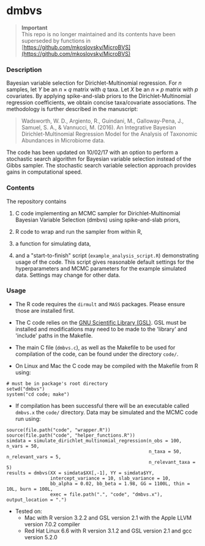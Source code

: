 dmbvs
===

> **Important**\
> This repo is no longer maintained and its contents have been superseded by functions in [https://github.com/mkoslovsky/MicroBVS](https://github.com/mkoslovsky/MicroBVS)

### Description

Bayesian variable selection for Dirichlet-Multinomial regression. For $n$ 
samples, let $Y$ be an $n \times q$ matrix with $q$ taxa. Let $X$ be an 
$n \times p$ matrix with $p$ covariates. By applying spike-and-slab priors to 
the Dirichlet-Multinomial regression coefficients, we obtain concise 
taxa/covariate associations. The methodology is further described in the 
manuscript:

> Wadsworth, W. D., Argiento, R., Guindani, M., Galloway-Pena, J., Samuel, S. A., & 
> Vannucci, M. (2016). An Integrative Bayesian Dirichlet-Multinomial Regression 
> Model for the Analysis of Taxonomic Abundances in Microbiome data.

The code has been updated on 10/02/17 with an option to perform a stochastic 
search algorithm for Bayesian variable selection instead of the Gibbs sampler. 
The stochastic search variable selection approach provides gains in computational 
speed.

### Contents

The repository contains 

1. C code implementing an MCMC sampler for Dirichlet-Multinomial Bayesian 
Variable Selection (dmbvs) using spike-and-slab priors, 

2. R code to wrap and run the sampler from within R, 

3. a function for simulating data, 

4. and a "start-to-finish" script (`example_analysis_script.R`) demonstrating 
usage of the code. This script gives reasonable default settings for the 
hyperparameters and MCMC parameters for the example simulated data. Settings may 
change for other data.

### Usage

* The R code requires the `dirmult` and `MASS` packages. Please ensure those are 
installed first. 

* The C code relies on the [GNU Scientific Library (GSL)](https://www.gnu.org/software/gsl/). 
GSL must be installed and modifications may need to be made to the 'library' 
and 'include' paths in the Makefile.

* The main C file (`dmbvs.c`), as well as the Makefile to be used for compilation 
of the code, can be found under the directory `code/`.

* On Linux and Mac the C code may be compiled with the Makefile from R using:

```{r}
# must be in package's root directory
setwd("dmbvs")
system("cd code; make")
```

* If compilation has been successful there will be an executable called `dmbvs.x` 
the `code/` directory. Data may be simulated and the MCMC code run using:

```{r}
source(file.path("code", "wrapper.R"))
source(file.path("code", "helper_functions.R"))
simdata = simulate_dirichlet_multinomial_regression(n_obs = 100, n_vars = 50,
                                                    n_taxa = 50, n_relevant_vars = 5,
                                                    n_relevant_taxa = 5)
results = dmbvs(XX = simdata$XX[,-1], YY = simdata$YY, 
                intercept_variance = 10, slab_variance = 10, 
                bb_alpha = 0.02, bb_beta = 1.98, GG = 1100L, thin = 10L, burn = 100L,
                exec = file.path(".", "code", "dmbvs.x"), output_location = ".")
```

* Tested on:
    * Mac with R version 3.2.2 and GSL version 2.1 with the Apple LLVM version 
    7.0.2 compiler
    * Red Hat Linux 6.6 with R version 3.1.2 and GSL version 2.1 and gcc 
    version 5.2.0

